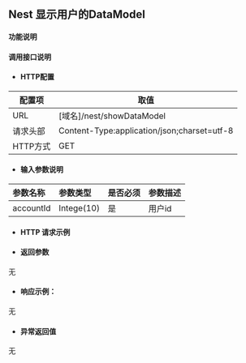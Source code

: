 ## Nest 显示用户的DataModel

#### 功能说明



#### 调用接口说明

* #### HTTP配置

| 配置项 | 取值 |
| --- | --- |
| URL | \[域名\]/nest/showDataModel|
| 请求头部 | Content-Type:application/json;charset=utf-8 |
| HTTP方式 | GET |

* #### 输入参数说明

| 参数名称 | 参数类型 | 是否必须 | 参数描述 |
| :--- | :--- | :--- | :--- |
|accountId|Intege\(10\)|是|用户id|



* #### HTTP 请求示例


* #### 返回参数

无 


* #### 响应示例：

无

* #### 异常返回值

无



